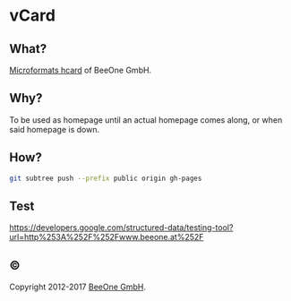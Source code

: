 # vCard

## What?

[Microformats hcard](http://microformats.org/wiki/hcard) of BeeOne GmbH.

## Why?

To be used as homepage until an actual homepage comes along, or when said homepage is down.

## How?

```sh
git subtree push --prefix public origin gh-pages
```

## Test

https://developers.google.com/structured-data/testing-tool?url=http%253A%252F%252Fwww.beeone.at%252F

## ©

Copyright 2012-2017 [BeeOne GmbH](https://www.beeone.at/).
